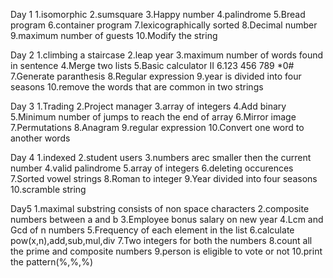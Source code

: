 Day 1
1.isomorphic
2.sumsquare
3.Happy number
4.palindrome
5.Bread program
6.container program
7.lexicographically sorted
8.Decimal number
9.maximum number of guests
10.Modify the string 
   
Day 2
1.climbing a staircase
2.leap year
3.maximum number of words found in sentence
4.Merge two lists
5.Basic calculator II
6.123 456 789 *0#
7.Generate paranthesis
8.Regular expression
9.year is divided into four seasons
10.remove the words that are common in two strings
       
 Day 3
 1.Trading
 2.Project manager
 3.array of integers
 4.Add binary
 5.Minimum number of jumps to reach the end of array
 6.Mirror image
 7.Permutations
 8.Anagram
 9.regular expression
 10.Convert one word to another words
 
Day 4
1.indexed
2.student users
3.numbers arec smaller then the current number
4.valid palindrome
5.array of integers 
6.deleting occurences
7.Sorted vowel strings
8.Roman to integer
9.Year divided into four seasons
10.scramble string

Day5
1.maximal substring consists of non space characters
2.composite numbers between a and b
3.Employee bonus salary on new year
4.Lcm and Gcd of n numbers
5.Frequency of each element in the list
6.calculate pow(x,n),add,sub,mul,div
7.Two integers for both the numbers
8.count all the prime and composite numbers
9.person is eligible to vote or not
10.print the pattern(%,%,%)
